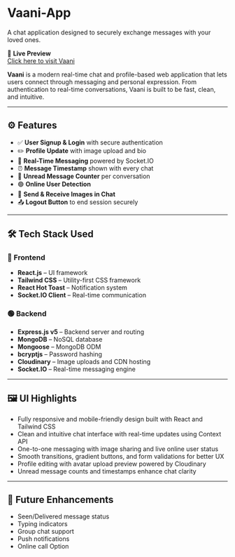 # Vaani-App
A chat application designed to securely exchange messages with your loved ones.

🔗 **Live Preview**  
[Click here to visit Vaani](https://vaani-app-xi.vercel.app/)

**Vaani** is a modern real-time chat and profile-based web application that lets users connect through messaging and personal expression. From authentication to real-time conversations, Vaani is built to be fast, clean, and intuitive.

---

## ⚙️ Features

- ✅ **User Signup & Login** with secure authentication
- ✏️ **Profile Update** with image upload and bio
- 💬 **Real-Time Messaging** powered by Socket.IO
- ⏰ **Message Timestamp** shown with every chat
- 🔔 **Unread Message Counter** per conversation
- 🟢 **Online User Detection**
- 📸 **Send & Receive Images in Chat**
- 📤 **Logout Button** to end session securely

---

## 🛠️ Tech Stack Used

### 🔵 Frontend

- **React.js** – UI framework
- **Tailwind CSS** – Utility-first CSS framework
- **React Hot Toast** – Notification system
- **Socket.IO Client** – Real-time communication

### 🟢 Backend

- **Express.js v5** – Backend server and routing
- **MongoDB** – NoSQL database
- **Mongoose** – MongoDB ODM
- **bcryptjs** – Password hashing
- **Cloudinary** – Image uploads and CDN hosting
- **Socket.IO** – Real-time messaging engine

---

## 🖼️ UI Highlights

- Fully responsive and mobile-friendly design built with React and Tailwind CSS
- Clean and intuitive chat interface with real-time updates using Context API
- One-to-one messaging with image sharing and live online user status
- Smooth transitions, gradient buttons, and form validations for better UX
- Profile editing with avatar upload preview powered by Cloudinary
- Unread message counts and timestamps enhance chat clarity


---

## 🚀 Future Enhancements

- Seen/Delivered message status
- Typing indicators
- Group chat support
- Push notifications
- Online call Option